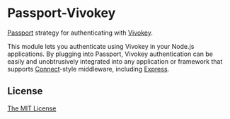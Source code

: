 # Passport-Vivokey

[Passport](https://github.com/jaredhanson/passport) strategy for authenticating
with [Vivokey](https://www.vivokey.com/).

This module lets you authenticate using Vivokey in your Node.js
applications.  By plugging into Passport, Vivokey authentication can be
easily and unobtrusively integrated into any application or framework that
supports [Connect](http://www.senchalabs.org/connect/)-style middleware,
including [Express](http://expressjs.com/).

## License

[The MIT License](http://opensource.org/licenses/MIT)